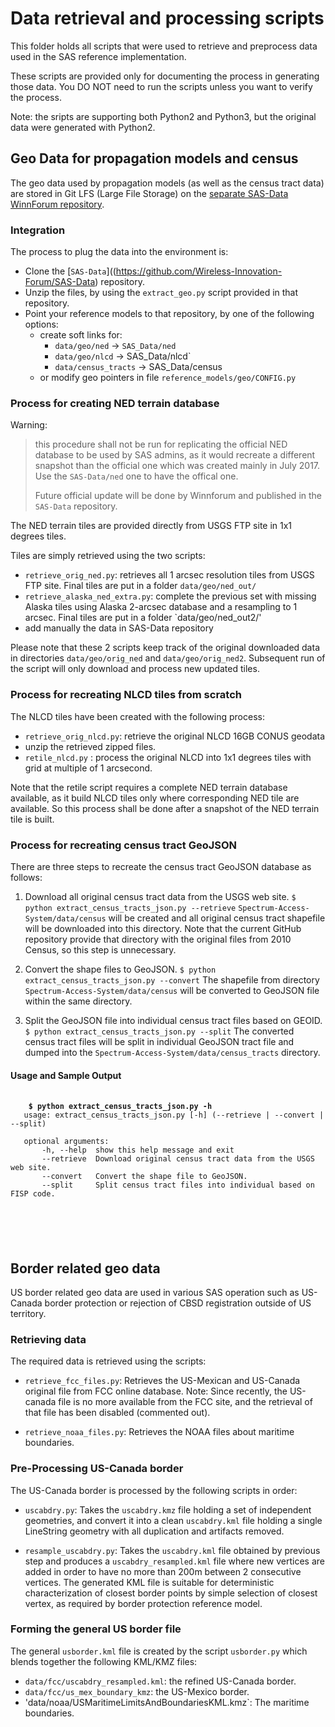 # Data retrieval and processing scripts

This folder holds all scripts that were used to retrieve and preprocess data used 
in the SAS reference implementation.

These scripts are provided only for documenting the process in generating those data.
You DO NOT need to run the scripts unless you want to verify the process.

Note: the sripts are supporting both Python2 and Python3, but the original data were
generated with Python2.

## Geo Data for propagation models and census

The geo data used by propagation models (as well as the census tract data) are stored 
in Git LFS (Large File Storage) on the [separate SAS-Data WinnForum repository](https://github.com/Wireless-Innovation-Forum/SAS-Data).

### Integration

The process to plug the data into the environment is:

 - Clone the [`SAS-Data`]((https://github.com/Wireless-Innovation-Forum/SAS-Data)
 repository.
 - Unzip the files, by using the `extract_geo.py` script provided in that repository.
 - Point your reference models to that repository, by one of the following options:
   + create soft links for:
      * `data/geo/ned` -> `SAS_Data/ned`
      * `data/geo/nlcd` -> SAS_Data/nlcd`
      * `data/census_tracts` -> SAS_Data/census
   + or modify geo pointers in file `reference_models/geo/CONFIG.py`

### Process for creating NED terrain database

Warning: 
> this procedure shall not be run for replicating the official NED database to be
> used by SAS admins, as it would recreate a different snapshot than the official one which
> was created mainly in July 2017. Use the `SAS-Data/ned` one to have the offical one.
>
> Future official update will be done by Winnforum and published in the `SAS-Data` repository.


The NED terrain tiles are provided directly from USGS FTP site in 1x1 degrees tiles.

Tiles are simply retrieved using the two scripts:

  - `retrieve_orig_ned.py`: retrieves all 1 arcsec resolution tiles from USGS FTP site.
    Final tiles are put in a folder `data/geo/ned_out/`
  - `retrieve_alaska_ned_extra.py`: complete the previous set with missing Alaska tiles
    using Alaska 2-arcsec database and a resampling to 1 arcsec. 
    Final tiles are put in a folder `data/geo/ned_out2/'
  - add manually the data in SAS-Data repository
  
Please note that these 2 scripts keep track of the original downloaded data in 
directories `data/geo/orig_ned` and `data/geo/orig_ned2`. Subsequent run of the script
will only download and process new updated tiles.


### Process for recreating NLCD tiles from scratch

The NLCD tiles have been created with the following process:

 - `retrieve_orig_nlcd.py`: retrieve the original NLCD 16GB CONUS geodata
 - unzip the retrieved zipped files.
 - `retile_nlcd.py` : process the original NLCD into 1x1 degrees tiles with grid
   at multiple of 1 arcsecond. 

Note that the retile script requires a complete NED terrain database available, as it
build NLCD tiles only where corresponding NED tile are available.
So this process shall be done after a snapshot of the NED terrain tile is built.
      

### Process for recreating census tract GeoJSON

There are three steps to recreate the census tract GeoJSON database as follows:

  1. Download all original census tract data from the USGS web site. 
       `$ python extract_census_tracts_json.py --retrieve`
    `Spectrum-Access-System/data/census` will be created and all original census tract 
    shapefile will be downloaded into this directory. Note that the current GitHub 
    repository provide that directory with the original files from 2010 Census, so this
    step is unnecessary.

  2. Convert the shape files to GeoJSON.
       `$ python extract_census_tracts_json.py --convert`
    The shapefile from directory `Spectrum-Access-System/data/census` will be converted
    to GeoJSON file within the same directory.

  3. Split the GeoJSON file into individual census tract files based on GEOID.
       `$ python extract_census_tracts_json.py --split`
    The converted census tract files will be split in individual GeoJSON tract file
    and dumped into the `Spectrum-Access-System/data/census_tracts` directory.

#### Usage and Sample Output
   <pre>
   <code>
   <b> $ python extract_census_tracts_json.py -h </b>
   usage: extract_census_tracts_json.py [-h] (--retrieve | --convert | --split)

   optional arguments:
       -h, --help  show this help message and exit
       --retrieve  Download original census tract data from the USGS web site.
       --convert   Convert the shape file to GeoJSON.
       --split     Split census tract files into individual based on FISP code.
   </pre>
   </code>
  

## Border related geo data

US border related geo data are used in various SAS operation such as US-Canada border 
protection or rejection of CBSD registration outside of US territory.

### Retrieving data

The required data is retrieved using the scripts:

 - `retrieve_fcc_files.py`: Retrieves the US-Mexican and US-Canada original file from
 FCC online database. Note: Since recently, the US-canada file is no more available 
 from the FCC site, and the retrieval of that file has been disabled (commented out).

 - `retrieve_noaa_files.py`: Retrieves the NOAA files about maritime boundaries.
 

### Pre-Processing US-Canada border

The US-Canada border is processed by the following scripts in order:

 - `uscabdry.py`: Takes the `uscabdry.kmz` file holding a set of independent geometries, 
 and convert it into a clean `uscabdry.kml` file holding a single LineString geometry with
 all duplication and artifacts removed.
 
 - `resample_uscabdry.py`: Takes the `uscabdry.kml` file obtained by previous step and 
 produces a `uscabdry_resampled.kml` file where  new vertices are added in order to have 
 no more than 200m between 2 consecutive vertices. 
 The generated KML file is suitable for deterministic characterization of closest border 
 points by simple selection of closest vertex, as required by border protection reference 
 model.
 

### Forming the general US border file

The general `usborder.kml` file is created by the script `usborder.py` which blends
together the following KML/KMZ files:
 
  - `data/fcc/uscabdry_resampled.kml`: the refined US-Canada border.
  - `data/fcc/us_mex_boundary_kmz`: the US-Mexico border.
  - 'data/noaa/USMaritimeLimitsAndBoundariesKML.kmz`: The maritime boundaries.
  

